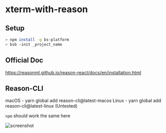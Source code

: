 # xterm-with-reason


## Setup
```sh
> npm install -g bs-platform
> bsb -init _project_name
```

## Official Doc
https://reasonml.github.io/reason-react/docs/en/installation.html

## Reason-CLI
macOS - yarn global add reason-cli@latest-macos 
Linux -	yarn global add reason-cli@latest-linux (Untested)

`npm` should work the same here

<img src="https://i.imgur.com/v6yFX9B.png" alt="screenshot">

